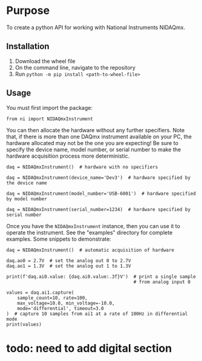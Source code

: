 # Purpose

To create a python API for working with National Instruments NIDAQmx.

## Installation

 1. Download the wheel file
 1. On the command line, navigate to the repository
 1. Run `python -m pip install <path-to-wheel-file>`

## Usage

You must first import the package:

    from ni import NIDAQmxInstrument
    
You can then allocate the hardware without any further specifiers.  Note that, 
if there is more than one DAQmx instrument available on your PC, the hardware
allocated may not be the one you are expecting!  Be sure to specify the device
name, model number, or serial number to make the hardware acquisition process
more deterministic.

    daq = NIDAQmxInstrument()  # hardware with no specifiers
    
    daq = NIDAQmxInstrument(device_name='Dev3')  # hardware specified by the device name
    
    daq = NIDAQmxInstrument(model_number='USB-6001')  # hardware specified by model number

    daq = NIDAQmxInstrument(serial_number=1234)  # hardware specified by serial number
    
Once you have the `NIDAQmxInstrument` instance, then you can use it to operate
the instrument.  See the "examples" directory for complete examples.  Some snippets
to demonstrate:

    daq = NIDAQmxInstrument()  # automatic acquisition of hardware

    daq.ao0 = 2.7V  # set the analog out 0 to 2.7V
    daq.ao1 = 1.3V  # set the analog out 1 to 1.3V

    print(f'daq.ai0.value: {daq.ai0.value:.3f}V')  # print a single sample 
                                                   # from analog input 0

    values = daq.ai1.capture(
        sample_count=10, rate=100,
        max_voltage=10.0, min_voltage=-10.0,
        mode='differential', timeout=3.0
    )  # capture 10 samples from ai1 at a rate of 100Hz in differential mode
    print(values)


# todo: need to add digital section